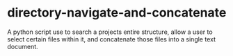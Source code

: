 # directory-navigate-and-concatenate
A python script use to search a projects entire structure, allow a user to select certain files within it, and concatenate those files into a single text document.
